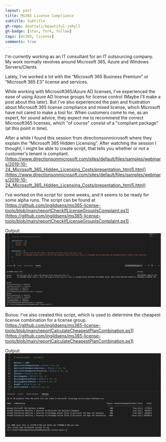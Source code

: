 ```yaml
---
layout: post
title: MS365 License Compliance
subtitle: Subtitle
gh-repo: daattali/beautiful-jekyll
gh-badge: [star, fork, follow]
tags: [ms365, license]
comments: true
---
```



I'm currently working as an IT consultant for an IT outsourcing company. My work normally revolves around Microsoft 365, Azure and Windows Servers/Clients.

Lately, I’ve worked a lot with the “Microsoft 365 Business Premium” or “Microsoft 365 E3” license and services.

While working with Microsoft365/Azure AD licenses, I've experienced the ease of using Azure AD license groups for license control (Maybe I’ll make a post about this later). But I’ve also experienced the pain and frustration about Microsoft 365 license compliance and mixed license, which Microsoft have not cared to make a tool for. When customers come to me, as an expert, for sound advice, they expect me to recommend the correct Microsoft365 licenses, which "of course" consist of a "compliant package" (at this point in time).

After a while I found this session from directionsonmicrosoft where they explain the “Microsoft 365 Hidden Licensing”. After watching the session I thought, I might be able to create script, that tells you whether or not a customer's tenant is compliant. [https://www.directionsonmicrosoft.com/sites/default/files/samples/webinars/2019-10-24_Microsoft_365_Hidden_Licensing_Costs/presentation_html5.html](https://www.directionsonmicrosoft.com/sites/default/files/samples/webinars/2019-10-24_Microsoft_365_Hidden_Licensing_Costs/presentation_html5.html)

I’ve worked on the script for some weeks, and it seems to be ready for some alpha runs. The script can be found at [https://github.com/ingildsens/ms365-license-tools/blob/main/reportCheckIfLicenseGroupIsComplaint.ps1](https://github.com/ingildsens/ms365-license-tools/blob/main/reportCheckIfLicenseGroupIsComplaint.ps1) .

Output:
![Crepe](https://github.com/ingildsens/ingildsens.github.io/blob/master/.github/images/2021-01-04%2021_45_11-Window.png)

Bonus: I’ve also created this script, which is used to determine the cheapest license combination for a license group. [https://github.com/ingildsens/ms365-license-tools/blob/main/reportCalculateCheapestPlanCombination.ps1](https://github.com/ingildsens/ms365-license-tools/blob/main/reportCalculateCheapestPlanCombination.ps1)

Output:
![Crepe](https://github.com/ingildsens/ingildsens.github.io/raw/master/.github/images/2021-01-04%2021_43_42-Window.png)